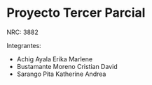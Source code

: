 # Proyecto Tercer Parcial

NRC: 3882

Integrantes:
- Achig Ayala Erika Marlene
- Bustamante Moreno Cristian David
- Sarango Pita Katherine Andrea

